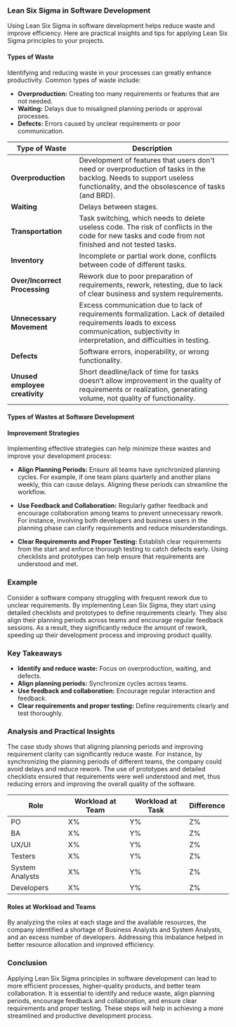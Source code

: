 ### Lean Six Sigma in Software Development

Using Lean Six Sigma in software development helps reduce waste and improve efficiency. Here are practical insights and tips for applying Lean Six Sigma principles to your projects.

#### Types of Waste
Identifying and reducing waste in your processes can greatly enhance productivity. Common types of waste include:

- **Overproduction:** Creating too many requirements or features that are not needed.
- **Waiting:** Delays due to misaligned planning periods or approval processes.
- **Defects:** Errors caused by unclear requirements or poor communication.

| Type of Waste | Description |
|---------------|-------------|
| **Overproduction** | Development of features that users don't need or overproduction of tasks in the backlog. Needs to support useless functionality, and the obsolescence of tasks (and BRD). |
| **Waiting** | Delays between stages. |
| **Transportation** | Task switching, which needs to delete useless code. The risk of conflicts in the code for new tasks and code from not finished and not tested tasks. |
| **Inventory** | Incomplete or partial work done, conflicts between code of different tasks. |
| **Over/Incorrect Processing** | Rework due to poor preparation of requirements, rework, retesting, due to lack of clear business and system requirements. |
| **Unnecessary Movement** | Excess communication due to lack of requirements formalization. Lack of detailed requirements leads to excess communication, subjectivity in interpretation, and difficulties in testing. |
| **Defects** | Software errors, inoperability, or wrong functionality. |
| **Unused employee creativity** | Short deadline/lack of time for tasks doesn’t allow improvement in the quality of requirements or realization, generating volume, not quality of functionality. |

#### Types of Wastes at Software Development
#### Improvement Strategies
Implementing effective strategies can help minimize these wastes and improve your development process:

- **Align Planning Periods:** Ensure all teams have synchronized planning cycles. For example, if one team plans quarterly and another plans weekly, this can cause delays. Aligning these periods can streamline the workflow.
  
- **Use Feedback and Collaboration:** Regularly gather feedback and encourage collaboration among teams to prevent unnecessary rework. For instance, involving both developers and business users in the planning phase can clarify requirements and reduce misunderstandings.
  
- **Clear Requirements and Proper Testing:** Establish clear requirements from the start and enforce thorough testing to catch defects early. Using checklists and prototypes can help ensure that requirements are understood and met.

### Example
Consider a software company struggling with frequent rework due to unclear requirements. By implementing Lean Six Sigma, they start using detailed checklists and prototypes to define requirements clearly. They also align their planning periods across teams and encourage regular feedback sessions. As a result, they significantly reduce the amount of rework, speeding up their development process and improving product quality.

### Key Takeaways
- **Identify and reduce waste:** Focus on overproduction, waiting, and defects.
- **Align planning periods:** Synchronize cycles across teams.
- **Use feedback and collaboration:** Encourage regular interaction and feedback.
- **Clear requirements and proper testing:** Define requirements clearly and test thoroughly.

### Analysis and Practical Insights
The case study shows that aligning planning periods and improving requirement clarity can significantly reduce waste. For instance, by synchronizing the planning periods of different teams, the company could avoid delays and reduce rework. The use of prototypes and detailed checklists ensured that requirements were well understood and met, thus reducing errors and improving the overall quality of the software.

| Role | Workload at Team | Workload at Task | Difference |
|------|------------------|------------------|------------|
| PO   | X%               | Y%               | Z%         |
| BA   | X%               | Y%               | Z%         |
| UX/UI| X%               | Y%               | Z%         |
| Testers| X%             | Y%               | Z%         |
| System Analysts| X%    | Y%               | Z%         |
| Developers| X%         | Y%               | Z%         |

#### Roles at Workload and Teams
By analyzing the roles at each stage and the available resources, the company identified a shortage of Business Analysts and System Analysts, and an excess number of developers. Addressing this imbalance helped in better resource allocation and improved efficiency.

### Conclusion
Applying Lean Six Sigma principles in software development can lead to more efficient processes, higher-quality products, and better team collaboration. It is essential to identify and reduce waste, align planning periods, encourage feedback and collaboration, and ensure clear requirements and proper testing. These steps will help in achieving a more streamlined and productive development process.
